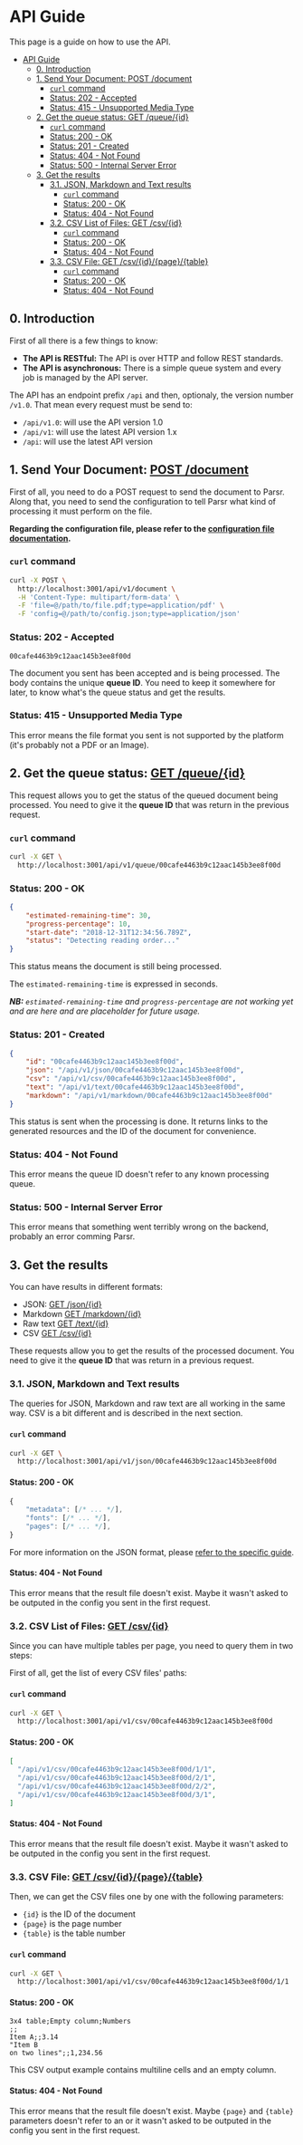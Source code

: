 # API Guide

This page is a guide on how to use the API.

- [API Guide](#API-Guide)
	- [0. Introduction](#0-Introduction)
	- [1. Send Your Document: POST /document](#1-Send-Your-Document-POST-document)
		- [`curl` command](#curl-command)
		- [Status: 202 - Accepted](#Status-202---Accepted)
		- [Status: 415 - Unsupported Media Type](#Status-415---Unsupported-Media-Type)
	- [2. Get the queue status: GET /queue/{id}](#2-Get-the-queue-status-GET-queueid)
		- [`curl` command](#curl-command-1)
		- [Status: 200 - OK](#Status-200---OK)
		- [Status: 201 - Created](#Status-201---Created)
		- [Status: 404 - Not Found](#Status-404---Not-Found)
		- [Status: 500 - Internal Server Error](#Status-500---Internal-Server-Error)
	- [3. Get the results](#3-Get-the-results)
		- [3.1. JSON, Markdown and Text results](#31-JSON-Markdown-and-Text-results)
			- [`curl` command](#curl-command-2)
			- [Status: 200 - OK](#Status-200---OK-1)
			- [Status: 404 - Not Found](#Status-404---Not-Found-1)
		- [3.2. CSV List of Files: GET /csv/{id}](#32-CSV-List-of-Files-GET-csvid)
			- [`curl` command](#curl-command-3)
			- [Status: 200 - OK](#Status-200---OK-2)
			- [Status: 404 - Not Found](#Status-404---Not-Found-2)
		- [3.3. CSV File: GET /csv/{id}/{page}/{table}](#33-CSV-File-GET-csvidpagetable)
			- [`curl` command](#curl-command-4)
			- [Status: 200 - OK](#Status-200---OK-3)
			- [Status: 404 - Not Found](#Status-404---Not-Found-3)

## 0. Introduction

First of all there is a few things to know:

- **The API is RESTful:** The API is over HTTP and follow REST standards.
- **The API is asynchronous:** There is a simple queue system and every job is managed by the API server.

The API has an endpoint prefix `/api` and then, optionaly, the version number `/v1.0`. That mean every request must be send to:

- `/api/v1.0`: will use the API version 1.0
- `/api/v1`: will use the latest API version 1.x
- `/api`: will use the latest API version

## 1. Send Your Document: [POST /document](https://axatechlab.github.io/Parsr/docs/api.html#api-Input-postDocument)

First of all, you need to do a POST request to send the document to Parsr. Along that, you need to send the configuration to tell Parsr what kind of processing it must perform on the file.

**Regarding the configuration file, please refer to the [configuration file documentation](configuration-file.md).**

### `curl` command

```sh
curl -X POST \
  http://localhost:3001/api/v1/document \
  -H 'Content-Type: multipart/form-data' \
  -F 'file=@/path/to/file.pdf;type=application/pdf' \
  -F 'config=@/path/to/config.json;type=application/json'
```

### Status: 202 - Accepted

```
00cafe4463b9c12aac145b3ee8f00d
```

The document you sent has been accepted and is being processed. The body contains the unique **queue ID**. You need to keep it somewhere for later, to know what's the queue status and get the results.

### Status: 415 - Unsupported Media Type

This error means the file format you sent is not supported by the platform (it's probably not a PDF or an Image).

## 2. Get the queue status: [GET /queue/{id}](https://axatechlab.github.io/Parsr/docs/api.html#api-Processing-getQueueStatus)

This request allows you to get the status of the queued document being processed. You need to give it the **queue ID** that was return in the previous request.

### `curl` command

```sh
curl -X GET \
  http://localhost:3001/api/v1/queue/00cafe4463b9c12aac145b3ee8f00d
```

### Status: 200 - OK

```json
{
    "estimated-remaining-time": 30,
    "progress-percentage": 10,
    "start-date": "2018-12-31T12:34:56.789Z",
    "status": "Detecting reading order..."
}
```

This status means the document is still being processed.

The `estimated-remaining-time` is expressed in seconds.

_**NB:** `estimated-remaining-time` and `progress-percentage` are not working yet and are here and are placeholder for future usage._

### Status: 201 - Created

```json
{
    "id": "00cafe4463b9c12aac145b3ee8f00d",
    "json": "/api/v1/json/00cafe4463b9c12aac145b3ee8f00d",
    "csv": "/api/v1/csv/00cafe4463b9c12aac145b3ee8f00d",
    "text": "/api/v1/text/00cafe4463b9c12aac145b3ee8f00d",
    "markdown": "/api/v1/markdown/00cafe4463b9c12aac145b3ee8f00d"
}
```

This status is sent when the processing is done. It returns links to the generated resources and the ID of the document for convenience.

### Status: 404 - Not Found

This error means the queue ID doesn't refer to any known processing queue.

### Status: 500 - Internal Server Error

This error means that something went terribly wrong on the backend, probably an error comming Parsr.

## 3. Get the results

You can have results in different formats:
- JSON: [GET /json/{id}](https://axatechlab.github.io/Parsr/docs/api.html#api-Output-getJson)
- Markdown [GET /markdown/{id}](https://axatechlab.github.io/Parsr/docs/api.html#api-Output-getMarkdown)
- Raw text [GET /text/{id}](https://axatechlab.github.io/Parsr/docs/api.html#api-Output-getText)
- CSV [GET /csv/{id}](https://axatechlab.github.io/Parsr/docs/api.html#api-Output-getCsvList)

These requests allow you to get the results of the processed document. You need to give it the **queue ID** that was return in a previous request.

### 3.1. JSON, Markdown and Text results

The queries for JSON, Markdown and raw text are all working in the same way. CSV is a bit different and is described in the next section.

#### `curl` command

```sh
curl -X GET \
  http://localhost:3001/api/v1/json/00cafe4463b9c12aac145b3ee8f00d
```

#### Status: 200 - OK

```js
{
	"metadata": [/* ... */],
	"fonts": [/* ... */],
	"pages": [/* ... */],
}
```

For more information on the JSON format, please [refer to the specific guide](json-output.md).

#### Status: 404 - Not Found

This error means that the result file doesn't exist. Maybe it wasn't asked to be outputed in the config you sent in the first request.

### 3.2. CSV List of Files: [GET /csv/{id}](https://axatechlab.github.io/Parsr/docs/api.html#api-Output-getCsvList)

Since you can have multiple tables per page, you need to query them in two steps:

First of all, get the list of every CSV files' paths:

#### `curl` command

```sh
curl -X GET \
  http://localhost:3001/api/v1/csv/00cafe4463b9c12aac145b3ee8f00d
```

#### Status: 200 - OK

```json
[
  "/api/v1/csv/00cafe4463b9c12aac145b3ee8f00d/1/1",
  "/api/v1/csv/00cafe4463b9c12aac145b3ee8f00d/2/1",
  "/api/v1/csv/00cafe4463b9c12aac145b3ee8f00d/2/2",
  "/api/v1/csv/00cafe4463b9c12aac145b3ee8f00d/3/1",
]
```

#### Status: 404 - Not Found

This error means that the result file doesn't exist. Maybe it wasn't asked to be outputed in the config you sent in the first request.

### 3.3. CSV File: [GET /csv/{id}/{page}/{table}](https://axatechlab.github.io/Parsr/docs/api.html#api-Output-getCsv)

Then, we can get the CSV files one by one with the following parameters:

- `{id}` is the ID of the document
- `{page}` is the page number
- `{table}` is the table number

#### `curl` command

```sh
curl -X GET \
  http://localhost:3001/api/v1/csv/00cafe4463b9c12aac145b3ee8f00d/1/1
```

#### Status: 200 - OK

```csv
3x4 table;Empty column;Numbers
;;
Item A;;3.14
"Item B
on two lines";;1,234.56
```

This CSV output example contains multiline cells and an empty column.

#### Status: 404 - Not Found

This error means that the result file doesn't exist. Maybe `{page}` and `{table}` parameters doesn't refer to an or it wasn't asked to be outputed in the config you sent in the first request.
